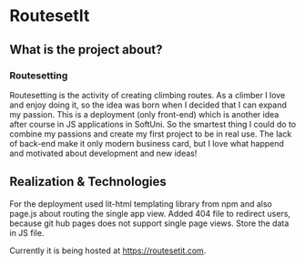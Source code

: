 # RoutesetIt

## What is the project about?

### Routesetting
Routesetting is the activity of creating climbing routes. As a climber I love and enjoy doing it, so the idea was born when I decided that I can expand my passion. 
This is a deployment (only front-end) which is another idea after course in JS applications in SoftUni. So the smartest thing I could do to combine my passions and
create my first project to be in real use. The lack of back-end make it only modern business card, but I love what happend and motivated about development and new 
ideas! 

## Realization & Technologies
For the deployment used lit-html templating library from npm and also page.js about routing the single app view. 
Added 404 file to redirect users, because git hub pages does not support single page views. Store the data in JS file.

Currently it is being hosted at https://routesetit.com.
